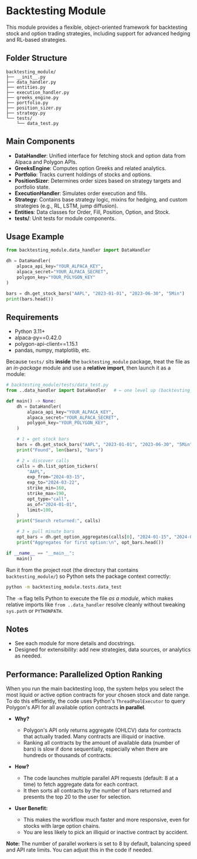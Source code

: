 # Backtesting Module

This module provides a flexible, object-oriented framework for backtesting stock and option trading strategies, including support for advanced hedging and RL-based strategies.

## Folder Structure

```
backtesting_module/
├── __init__.py
├── data_handler.py
├── entities.py
├── execution_handler.py
├── greeks_engine.py
├── portfolio.py
├── position_sizer.py
├── strategy.py
└── tests/
    └── data_test.py
```

## Main Components

- **DataHandler**: Unified interface for fetching stock and option data from Alpaca and Polygon APIs.
- **GreeksEngine**: Computes option Greeks and related analytics.
- **Portfolio**: Tracks current holdings of stocks and options.
- **PositionSizer**: Determines order sizes based on strategy targets and portfolio state.
- **ExecutionHandler**: Simulates order execution and fills.
- **Strategy**: Contains base strategy logic, mixins for hedging, and custom strategies (e.g., RL, LSTM, jump diffusion).
- **Entities**: Data classes for Order, Fill, Position, Option, and Stock.
- **tests/**: Unit tests for module components.

## Usage Example

```python
from backtesting_module.data_handler import DataHandler

dh = DataHandler(
    alpaca_api_key="YOUR_ALPACA_KEY",
    alpaca_secret="YOUR_ALPACA_SECRET",
    polygon_key="YOUR_POLYGON_KEY"
)

bars = dh.get_stock_bars("AAPL", "2023-01-01", "2023-06-30", "5Min")
print(bars.head())
```

## Requirements
- Python 3.11+
- alpaca-py==0.42.0
- polygon-api-client==1.15.1
- pandas, numpy, matplotlib, etc.

Because `tests/` sits **inside** the `backtesting_module` package, treat the file as an *in-package* module and use a **relative import**, then launch it as a module:

```python
# backtesting_module/tests/data_test.py
from ..data_handler import DataHandler   # ← one level up (backtesting_module)

def main() -> None:
    dh = DataHandler(
        alpaca_api_key="YOUR_ALPACA_KEY",
        alpaca_secret="YOUR_ALPACA_SECRET",
        polygon_key="YOUR_POLYGON_KEY",
    )

    # 1 ▸ get stock bars
    bars = dh.get_stock_bars("AAPL", "2023-01-01", "2023-06-30", "5Min")
    print("Found", len(bars), "bars")

    # 2 ▸ discover calls
    calls = dh.list_option_tickers(
        "AAPL",
        exp_from="2024-03-15",
        exp_to="2024-03-22",
        strike_min=160,
        strike_max=190,
        opt_type="call",
        as_of="2024-01-01",
        limit=100,
    )
    print("Search returned:", calls)

    # 3 ▸ pull minute bars
    opt_bars = dh.get_option_aggregates(calls[0], "2024-01-15", "2024-02-28")
    print("Aggregates for first option:\n", opt_bars.head())

if __name__ == "__main__":
    main()
```

Run it from the project root (the directory that contains `backtesting_module/`) so Python sets the package context correctly:

```bash
python -m backtesting_module.tests.data_test
```

The `-m` flag tells Python to execute the file *as a module*, which makes relative imports like `from ..data_handler` resolve cleanly without tweaking `sys.path` or `PYTHONPATH`.

## Notes
- See each module for more details and docstrings.
- Designed for extensibility: add new strategies, data sources, or analytics as needed. 

## Performance: Parallelized Option Ranking

When you run the main backtesting loop, the system helps you select the most liquid or active option contracts for your chosen stock and date range. To do this efficiently, the code uses Python's `ThreadPoolExecutor` to query Polygon's API for all available option contracts **in parallel**.

- **Why?**
  - Polygon's API only returns aggregate (OHLCV) data for contracts that actually traded. Many contracts are illiquid or inactive.
  - Ranking all contracts by the amount of available data (number of bars) is slow if done sequentially, especially when there are hundreds or thousands of contracts.

- **How?**
  - The code launches multiple parallel API requests (default: 8 at a time) to fetch aggregate data for each contract.
  - It then sorts all contracts by the number of bars returned and presents the top 20 to the user for selection.

- **User Benefit:**
  - This makes the workflow much faster and more responsive, even for stocks with large option chains.
  - You are less likely to pick an illiquid or inactive contract by accident.

**Note:** The number of parallel workers is set to 8 by default, balancing speed and API rate limits. You can adjust this in the code if needed. 